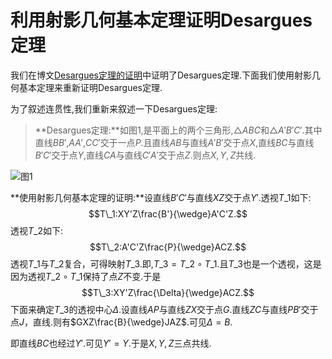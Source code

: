 ﻿# 利用射影几何基本定理证明Desargues定理

我们在博文[Desargues定理的证明](/2016/04/14/Desargues定理的证明)中证明了Desargues定理.下面我们使用射影几何基本定理来重新证明Desargues定理.

为了叙述连贯性,我们重新来叙述一下Desargues定理:

>**Desargues定理:**如图1,是平面上的两个三角形,$\triangle ABC$和$\triangle A'B'C'$.其中直线$BB'$,$AA'$,$CC'$交于一点$P$.且直线$AB$与直线$A'B'$交于点$X$,直线$BC$与直线$B'C'$交于点$Y$,直线$CA$与直线$C'A'$交于点$Z$.则点$X,Y,Z$共线.

![图1](/img/Desargues定理的证明-1.png)

**使用射影几何基本定理的证明:**设直线$B'C'$与直线$XZ$交于点$Y'$.透视$T\_1$如下:
$$T\_1:XY'Z\frac{B'}{\wedge}A'C'Z.$$
透视$T\_2$如下:
$$T\_2:A'C'Z\frac{P}{\wedge}ACZ.$$
透视$T\_1$与$T\_2$复合，可得映射$T\_3$.即,$T\_3=T\_2\circ T\_1$.且$T\_3$也是一个透视，这是因为透视$T\_2\circ T\_1$保持了点$Z$不变.于是
$$T\_3:XY'Z\frac{\Delta}{\wedge}ACZ.$$
下面来确定$T\_3$的透视中心$\Delta$.设直线$AP$与直线$ZX$交于点$G$.直线$ZC$与直线$PB'$交于点$J$，直线.则有$GXZ\frac{B}{\wedge}JAZ$.可见$\Delta=B$.

即直线$BC$也经过$Y'$.可见$Y'=Y$.于是$X,Y,Z$三点共线.